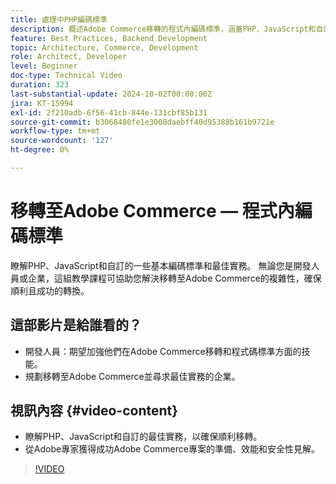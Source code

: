 ```yaml
---
title: 處理中PHP編碼標準
description: 概述Adobe Commerce移轉的程式內編碼標準，涵蓋PHP、JavaScript和自訂的最佳實務。
feature: Best Practices, Backend Development
topic: Architecture, Commerce, Development
role: Architect, Developer
level: Beginner
doc-type: Technical Video
duration: 323
last-substantial-update: 2024-10-02T00:00:00Z
jira: KT-15994
exl-id: 2f210adb-6f56-41cb-844e-131cbf85b131
source-git-commit: b3068480fe1e3008daebff40d95388b161b9721e
workflow-type: tm+mt
source-wordcount: '127'
ht-degree: 0%

---
```


# 移轉至Adobe Commerce — 程式內編碼標準

瞭解PHP、JavaScript和自訂的一些基本編碼標準和最佳實務。 無論您是開發人員或企業，這組教學課程可協助您解決移轉至Adobe Commerce的複雜性，確保順利且成功的轉換。

## 這部影片是給誰看的？

* 開發人員：期望加強他們在Adobe Commerce移轉和程式碼標準方面的技能。
* 規劃移轉至Adobe Commerce並尋求最佳實務的企業。

## 視訊內容 {#video-content}

* 瞭解PHP、JavaScript和自訂的最佳實務，以確保順利移轉。
* 從Adobe專家獲得成功Adobe Commerce專案的準備、效能和安全性見解。

>[!VIDEO](https://video.tv.adobe.com/v/3434857?learn=on&enablevpops)
